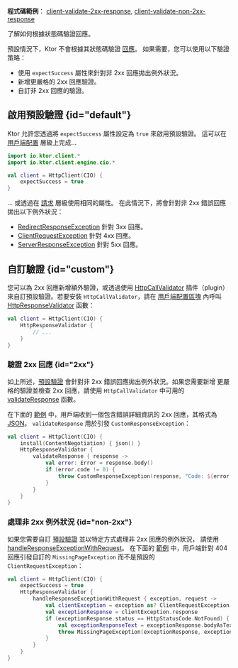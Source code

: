 [//]: # (title: 回應驗證)

<show-structure for="chapter" depth="2"/>

<tldr>
<p><b>程式碼範例</b>：
<a href="https://github.com/ktorio/ktor-documentation/tree/%ktor_version%/codeSnippets/snippets/client-validate-2xx-response">client-validate-2xx-response</a>,
<a href="https://github.com/ktorio/ktor-documentation/tree/%ktor_version%/codeSnippets/snippets/client-validate-non-2xx-response">client-validate-non-2xx-response</a>
</p>
</tldr>

<link-summary>
了解如何根據狀態碼驗證回應。
</link-summary>

預設情況下，Ktor 不會根據其狀態碼驗證 [回應](client-responses.md)。
如果需要，您可以使用以下驗證策略：

- 使用 `expectSuccess` 屬性來針對非 2xx 回應拋出例外狀況。
- 新增更嚴格的 2xx 回應驗證。
- 自訂非 2xx 回應的驗證。

## 啟用預設驗證 {id="default"}

Ktor 允許您透過將 `expectSuccess` 屬性設定為 `true` 來啟用預設驗證。
這可以在 [用戶端配置](client-create-and-configure.md#configure-client) 層級上完成...

```kotlin
import io.ktor.client.*
import io.ktor.client.engine.cio.*

val client = HttpClient(CIO) {
    expectSuccess = true
}
```

... 或透過在 [請求](client-requests.md#parameters) 層級使用相同的屬性。
在此情況下，將會針對非 2xx 錯誤回應拋出以下例外狀況：

* [RedirectResponseException](https://api.ktor.io/ktor-client/ktor-client-core/io.ktor.client.plugins/-redirect-response-exception/index.html)
  針對 3xx 回應。
* [ClientRequestException](https://api.ktor.io/ktor-client/ktor-client-core/io.ktor.client.plugins/-client-request-exception/index.html)
  針對 4xx 回應。
* [ServerResponseException](https://api.ktor.io/ktor-client/ktor-client-core/io.ktor.client.plugins/-server-response-exception/index.html)
  針對 5xx 回應。

## 自訂驗證 {id="custom"}

您可以為 2xx 回應新增額外驗證，或透過使用
[HttpCallValidator](https://api.ktor.io/ktor-client/ktor-client-core/io.ktor.client.plugins/-http-call-validator) 插件（plugin）來自訂預設驗證。若要安裝 `HttpCallValidator`，請在 [用戶端配置區塊](client-create-and-configure.md#configure-client) 內呼叫
[HttpResponseValidator](https://api.ktor.io/ktor-client/ktor-client-core/io.ktor.client.plugins/-http-response-validator.html) 函數：

```kotlin
val client = HttpClient(CIO) {
    HttpResponseValidator {
        // ...
    }
}
```

### 驗證 2xx 回應 {id="2xx"}

如上所述，[預設驗證](#default) 會針對非 2xx 錯誤回應拋出例外狀況。如果您需要新增
更嚴格的驗證並檢查 2xx 回應，請使用 `HttpCallValidator` 中可用的
[validateResponse](https://api.ktor.io/ktor-client/ktor-client-core/io.ktor.client.plugins/-http-call-validator-config/validate-response.html) 函數。

在下面的 [範例](https://github.com/ktorio/ktor-documentation/tree/%ktor_version%/codeSnippets/snippets/client-validate-2xx-response) 中，用戶端收到一個包含錯誤詳細資訊的 2xx 回應，其格式為 [JSON](client-serialization.md)。
`validateResponse` 用於引發 `CustomResponseException`：

```kotlin
val client = HttpClient(CIO) {
    install(ContentNegotiation) { json() }
    HttpResponseValidator {
        validateResponse { response ->
            val error: Error = response.body()
            if (error.code != 0) {
                throw CustomResponseException(response, "Code: ${error.code}, message: ${error.message}")
            }
        }
    }
}
```

### 處理非 2xx 例外狀況 {id="non-2xx"}

如果您需要自訂 [預設驗證](#default) 並以特定方式處理非 2xx 回應的例外狀況，
請使用 [handleResponseExceptionWithRequest](https://api.ktor.io/ktor-client/ktor-client-core/io.ktor.client.plugins/-http-call-validator-config/handle-response-exception-with-request.html)。
在下面的 [範例](https://github.com/ktorio/ktor-documentation/tree/%ktor_version%/codeSnippets/snippets/client-validate-non-2xx-response) 中，用戶端針對 404 回應引發自訂的 `MissingPageException` 而不是預設的 `ClientRequestException`：

```kotlin
val client = HttpClient(CIO) {
    expectSuccess = true
    HttpResponseValidator {
        handleResponseExceptionWithRequest { exception, request ->
            val clientException = exception as? ClientRequestException ?: return@handleResponseExceptionWithRequest
            val exceptionResponse = clientException.response
            if (exceptionResponse.status == HttpStatusCode.NotFound) {
                val exceptionResponseText = exceptionResponse.bodyAsText()
                throw MissingPageException(exceptionResponse, exceptionResponseText)
            }
        }
    }
}
```